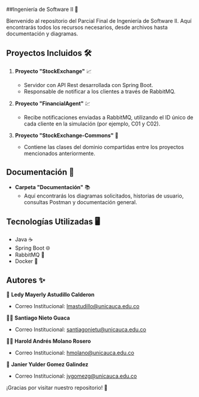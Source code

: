 ##Ingeniería de Software II 🚀

Bienvenido al repositorio del Parcial Final de Ingeniería de Software II. Aquí encontrarás todos los recursos necesarios, desde archivos hasta documentación y diagramas.

## Proyectos Incluidos 🛠️

1. **Proyecto "StockExchange"** 📈
   - Servidor con API Rest desarrollada con Spring Boot.
   - Responsable de notificar a los clientes a través de RabbitMQ.

2. **Proyecto "FinancialAgent"** 💹
   - Recibe notificaciones enviadas a RabbitMQ, utilizando el ID único de cada cliente en la simulación (por ejemplo, C01 y C02).
   
3. **Proyecto "StockExchange-Commons"** 🔄
   - Contiene las clases del dominio compartidas entre los proyectos mencionados anteriormente.

## Documentación 📂

- **Carpeta "Documentación"** 📚
   - Aquí encontrarás los diagramas solicitados, historias de usuario, consultas Postman y documentación general.

## Tecnologías Utilizadas 🖥️

- Java ☕
- Spring Boot 🌐
- RabbitMQ 📩
- Docker 🐋

## Autores ✨

👧 **Ledy Mayerly Astudillo Calderon**
- Correo Institucional: [lmastudillo@unicauca.edu.co](lmastudillo@unicauca.edu.co)
  
🙋‍♂️ **Santiago Nieto Guaca**
- Correo Institucional: [santiagonietu@unicauca.edu.co](santiagonietu@unicauca.edu.co)
  
🙎‍♂️ **Harold Andrés Molano Rosero**
- Correo Institucional: [hmolano@unicauca.edu.co](hmolano@unicauca.edu.co)
  
👦 **Janier Yulder Gomez Galindez**
- Correo Institucional: [jygomezg@unicauca.edu.co](jygomezg@unicauca.edu.co)

¡Gracias por visitar nuestro repositorio! 🌟

<a name="readme-top"></a>
